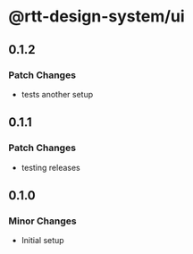 # @rtt-design-system/ui

## 0.1.2

### Patch Changes

- tests another setup

## 0.1.1

### Patch Changes

- testing releases

## 0.1.0

### Minor Changes

- Initial setup
